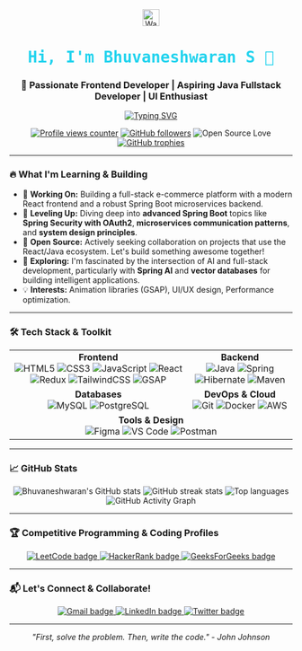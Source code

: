 <div align="center">
  <a href="https://github.com/bhuvaneshwaran-S157">
    <img src="https://media.giphy.com/media/hvRJCLFzcasrR4ia7z/giphy.gif" width="30px" alt="Waving hand emoji">
  </a>
  <h1 style="color: #22D3EE; font-family: 'Fira Code', monospace;">Hi, I'm Bhuvaneshwaran S 👋</h1>
</div>

<h3 align="center">🚀 Passionate Frontend Developer | Aspiring Java Fullstack Developer | UI Enthusiast</h3>

<p align="center">
  <a href="https://git.io/typing-svg">
    <img src="https://readme-typing-svg.demolab.com?font=Fira+Code&pause=1000&color=22D3EE&center=true&vCenter=true&width=435&lines=Crafting+delightful+user+experiences;Building+scalable+backend+systems;Continuous+learner+%26+problem+solver" alt="Typing SVG" />
  </a>
</p>

<div align="center">
  <a href="https://github.com/bhuvaneshwaran-S157"><img src="https://komarev.com/ghpvc/?username=bhuvaneshwaran-S157&label=Profile%20views&color=0e75b6&style=flat-square" alt="Profile views counter"></a>
  <a href="https://github.com/bhuvaneshwaran-S157"><img src="https://img.shields.io/github/followers/bhuvaneshwaran-S157.svg?style=flat-square&label=Follow&color=0e75b6" alt="GitHub followers"></a>
  <img src="https://badges.frapsoft.com/os/v2/open-source.svg?v=103" alt="Open Source Love">
  <a href="https://github.com/bhuvaneshwaran-S157"><img src="https://github-profile-trophy.vercel.app/?username=bhuvaneshwaran-S157&theme=radical&no-frame=true&no-bg=true" alt="GitHub trophies"></a>
</div>

---

### 🔥 What I'm Learning & Building

- 🔭 **Working On:** Building a full-stack e-commerce platform with a modern React frontend and a robust Spring Boot microservices backend.
- 🌱 **Leveling Up:** Diving deep into **advanced Spring Boot** topics like **Spring Security with OAuth2**, **microservices communication patterns**, and **system design principles**.
- 👯 **Open Source:** Actively seeking collaboration on projects that use the React/Java ecosystem. Let's build something awesome together!
- 🤔 **Exploring:** I'm fascinated by the intersection of AI and full-stack development, particularly with **Spring AI** and **vector databases** for building intelligent applications.
- 💡 **Interests:** Animation libraries (GSAP), UI/UX design, Performance optimization.

---

### 🛠️ Tech Stack & Toolkit

<div align="center">
  <table>
    <tr>
      <td align="center">
        <b>Frontend</b><br/>
        <img src="https://img.shields.io/badge/HTML5-E34F26?style=for-the-badge&logo=html5&logoColor=white" alt="HTML5" />
        <img src="https://img.shields.io/badge/CSS3-1572B6?style=for-the-badge&logo=css3&logoColor=white" alt="CSS3" />
        <img src="https://img.shields.io/badge/JavaScript-F7DF1E?style=for-the-badge&logo=javascript&logoColor=black" alt="JavaScript" />
        <img src="https://img.shields.io/badge/React-61DAFB?style=for-the-badge&logo=react&logoColor=black" alt="React" />
        <img src="https://img.shields.io/badge/Redux-764ABC?style=for-the-badge&logo=redux&logoColor=white" alt="Redux" />
        <img src="https://img.shields.io/badge/TailwindCSS-38B2AC?style=for-the-badge&logo=tailwind-css&logoColor=white" alt="TailwindCSS" />
        <img src="https://img.shields.io/badge/GSAP-88CE02?style=for-the-badge&logo=greensock&logoColor=white" alt="GSAP" />
      </td>
      <td align="center">
        <b>Backend</b><br/>
        <img src="https://img.shields.io/badge/Java-007396?style=for-the-badge&logo=java&logoColor=white" alt="Java" />
        <img src="https://img.shields.io/badge/Spring-6DB33F?style=for-the-badge&logo=spring&logoColor=white" alt="Spring" />
        <img src="https://img.shields.io/badge/Hibernate-59666C?style=for-the-badge&logo=hibernate&logoColor=white" alt="Hibernate" />
        <img src="https://img.shields.io/badge/Maven-C71A36?style=for-the-badge&logo=apache-maven&logoColor=white" alt="Maven" />
      </td>
    </tr>
    <tr>
      <td align="center">
        <b>Databases</b><br/>
        <img src="https://img.shields.io/badge/MySQL-4479A1?style=for-the-badge&logo=mysql&logoColor=white" alt="MySQL" />
        <img src="https://img.shields.io/badge/PostgreSQL-316192?style=for-the-badge&logo=postgresql&logoColor=white" alt="PostgreSQL" />
      </td>
      <td align="center">
        <b>DevOps & Cloud</b><br/>
        <img src="https://img.shields.io/badge/Git-F05032?style=for-the-badge&logo=git&logoColor=white" alt="Git" />
        <img src="https://img.shields.io/badge/Docker-2496ED?style=for-the-badge&logo=docker&logoColor=white" alt="Docker" />
        <img src="https://img.shields.io/badge/AWS-232F3E?style=for-the-badge&logo=amazon-aws&logoColor=white" alt="AWS" />
      </td>
    </tr>
    <tr>
      <td align="center" colspan="2">
        <b>Tools & Design</b><br/>
        <img src="https://img.shields.io/badge/Figma-F24E1E?style=for-the-badge&logo=figma&logoColor=white" alt="Figma" />
        <img src="https://img.shields.io/badge/VS%20Code-007ACC?style=for-the-badge&logo=visual-studio-code&logoColor=white" alt="VS Code" />
        <img src="https://img.shields.io/badge/Postman-FF6C37?style=for-the-badge&logo=postman&logoColor=white" alt="Postman" />
      </td>
    </tr>
  </table>
</div>

---

### 📈 GitHub Stats

<p align="center">
  <img src="https://github-readme-stats.vercel.app/api?username=bhuvaneshwaran-S157&show_icons=true&theme=radical&hide_border=true&title_color=22D3EE&icon_color=22D3EE" alt="Bhuvaneshwaran's GitHub stats" />
  <img src="https://github-readme-streak-stats.herokuapp.com/?user=bhuvaneshwaran-S157&theme=radical&hide_border=true&title_color=22D3EE&icon_color=22D3EE" alt="GitHub streak stats" />
  <img src="https://github-readme-stats.vercel.app/api/top-langs/?username=bhuvaneshwaran-S157&layout=compact&theme=radical&hide_border=true&title_color=22D3EE" alt="Top languages" />
  <img src="https://github-readme-activity-graph.vercel.app/graph?username=bhuvaneshwaran-S157&theme=github" alt="GitHub Activity Graph" />
</p>

---

### 🏆 Competitive Programming & Coding Profiles

<p align="center">
  <a href="https://leetcode.com/bhuvanesh_s">
    <img src="https://img.shields.io/badge/LeetCode-FFA116?style=for-the-badge&logo=leetcode&logoColor=black" alt="LeetCode badge" />
  </a>
  <a href="https://www.hackerrank.com/@bhuvanesh_s121">
    <img src="https://img.shields.io/badge/HackerRank-2EC866?style=for-the-badge&logo=hackerrank&logoColor=white" alt="HackerRank badge" />
  </a>
  <a href="https://auth.geeksforgeeks.org/user/bhuvanewvcr">
    <img src="https://img.shields.io/badge/GeeksForGeeks-2F8D46?style=for-the-badge&logo=geeksforgeeks&logoColor=white" alt="GeeksForGeeks badge" />
  </a>
</p>

---

### 📬 Let's Connect & Collaborate!

<p align="center">
  <a href="mailto:bhuvanesh.s121@gmail.com">
    <img src="https://img.shields.io/badge/Gmail-D14836?style=for-the-badge&logo=gmail&logoColor=white" alt="Gmail badge" />
  </a>
  <a href="https://www.linkedin.com/in/bhuvaneshwaran-s-342b4b27b">
    <img src="https://img.shields.io/badge/LinkedIn-0077B5?style=for-the-badge&logo=linkedin&logoColor=white" alt="LinkedIn badge" />
  </a>
  <a href="https://twitter.com/yourhandle">
    <img src="https://img.shields.io/badge/Twitter-1DA1F2?style=for-the-badge&logo=twitter&logoColor=white" alt="Twitter badge" />
  </a>
</p>

---

<p align="center">
  <em>"First, solve the problem. Then, write the code." - John Johnson</em>
</p>
